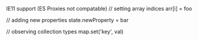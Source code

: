 IE11 support (ES Proxies not compatable)
// setting array indices
arr[i] = foo

// adding new properties
state.newProperty = bar

// observing collection types
map.set('key', val)

